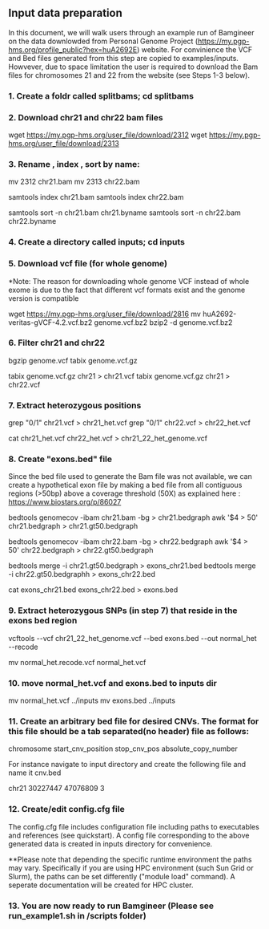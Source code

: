 ## Input data preparation

In this document, we will walk users through an example run of Bamgineer on the data downlowded from Personal Genome Project
(https://my.pgp-hms.org/profile_public?hex=huA2692E) website. For convinience the VCF and Bed files generated from this step are copied
to examples/inputs. Howvever, due to space limitation the user is required to download the Bam files for chromosomes 21 and 22 from the
website (see Steps 1-3 below).


### 1. Create a foldr called splitbams; cd splitbams

### 2. Download chr21 and chr22 bam files 

wget https://my.pgp-hms.org/user_file/download/2312
wget https://my.pgp-hms.org/user_file/download/2313

### 3. Rename , index , sort by name:

mv 2312 chr21.bam
mv 2313 chr22.bam

samtools index chr21.bam
samtools index chr22.bam

samtools sort -n chr21.bam chr21.byname
samtools sort -n chr22.bam chr22.byname

### 4. Create a directory called inputs; cd inputs

### 5. Download vcf file (for whole genome)

*Note: The reason for downloading whole genome VCF instead of whole exome 
is due to the fact that different vcf formats exist and the genome version is compatible

wget https://my.pgp-hms.org/user_file/download/2816
mv huA2692-veritas-gVCF-4.2.vcf.bz2 genome.vcf.bz2
bzip2 -d genome.vcf.bz2


### 6. Filter chr21 and chr22
bgzip genome.vcf
tabix genome.vcf.gz

tabix genome.vcf.gz chr21 > chr21.vcf
tabix genome.vcf.gz chr21 > chr22.vcf


### 7. Extract heterozygous positions


grep "0/1" chr21.vcf > chr21_het.vcf
grep "0/1" chr22.vcf > chr22_het.vcf

cat chr21_het.vcf chr22_het.vcf > chr21_22_het_genome.vcf

### 8. Create "exons.bed" file

Since the bed file used to generate the Bam file was not available, we can create a hypothetical 
exon file by making a bed file from all contiguous regions (>50bp) above a coverage threshold (50X) as
explained here : https://www.biostars.org/p/86027

bedtools genomecov -ibam chr21.bam -bg > chr21.bedgraph
awk '$4 > 50' chr21.bedgraph > chr21.gt50.bedgraph

bedtools genomecov -ibam chr22.bam -bg > chr22.bedgraph
awk '$4 > 50' chr22.bedgraph > chr22.gt50.bedgraph

bedtools merge -i chr21.gt50.bedgraph  > exons_chr21.bed
bedtools merge -i chr22.gt50.bedgraphh > exons_chr22.bed

cat exons_chr21.bed exons_chr22.bed > exons.bed

### 9. Extract heterozygous SNPs (in step 7) that reside in the exons bed region


vcftools --vcf chr21_22_het_genome.vcf --bed exons.bed --out normal_het --recode

mv normal_het.recode.vcf normal_het.vcf

### 10. move normal_het.vcf and exons.bed to inputs dir

mv normal_het.vcf ../inputs
mv exons.bed ../inputs

### 11. Create an arbitrary bed file for desired CNVs. The format for this file should be a tab separated(no header) file as follows:

chromosome	start_cnv_position	stop_cnv_pos	absolute_copy_number

For instance navigate to input directory and create the following file and name it cnv.bed

chr21	30227447	47076809	3

### 12. Create/edit config.cfg file

The config.cfg file includes configuration file including paths to executables and references (see quickstart). A config file corresponding to the above generated data is created in inputs directory for convenience.

**Please note that depending the specific runtime environment the paths may vary. Specifically if you are using HPC environment (such Sun Grid or Slurm), the paths can be set differently ("module load" command). A seperate documentation will be created for HPC cluster. 

### 13. You are now ready to run Bamgineer (Please see run_example1.sh in /scripts folder)
